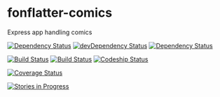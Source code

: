 # fonflatter-comics

Express app handling comics

[![Dependency Status](https://david-dm.org/fonflatter/comics.svg)](https://david-dm.org/fonflatter/comics)
[![devDependency Status](https://david-dm.org/fonflatter/comics/dev-status.svg)](https://david-dm.org/fonflatter/comics#info=devDependencies)
[![Dependency Status](https://www.versioneye.com/user/projects/554107876f8344416200009c/badge.svg?style=flat)](https://www.versioneye.com/user/projects/554107876f8344416200009c)

[![Build Status](https://api.travis-ci.org/fonflatter/comics.svg)](https://travis-ci.org/fonflatter/comics)
[![Build Status](https://drone.io/github.com/fonflatter/comics/status.png)](https://drone.io/github.com/fonflatter/comics/latest)
[![Codeship Status](https://codeship.com/projects/cf4f5340-d565-0132-0f56-2a9cd3aa2038/status)](https://codeship.com/projects/78053)

[![Coverage Status](https://coveralls.io/repos/fonflatter/comics/badge.svg?branch=1.0.1-dev)](https://coveralls.io/r/fonflatter/comics?branch=1.0.1-dev)

[![Stories in Progress](https://badge.waffle.io/fonflatter/comics.png?label=in%20progress&title=In%20Progress)](http://waffle.io/fonflatter/comics)
